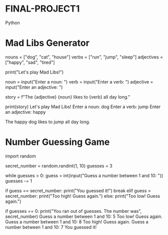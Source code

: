 # FINAL-PROJECT1
Python 
# Mad Libs Generator
nouns = ["dog", "cat", "house"]
verbs = ["run", "jump", "sleep"]
adjectives = ["happy", "sad", "tired"]

print("Let's play Mad Libs!")

noun = input("Enter a noun: ")
verb = input("Enter a verb: ")
adjective = input("Enter an adjective: ")

story = f"The {adjective} {noun} likes to {verb} all day long."

print(story)
Let's play Mad Libs!
Enter a noun: dog
Enter a verb: jump
Enter an adjective: happy

The happy dog likes to jump all day long.
# Number Guessing Game
import random

secret_number = random.randint(1, 10)
guesses = 3

while guesses > 0:
  guess = int(input("Guess a number between 1 and 10: "))
  guesses -= 1

  if guess == secret_number:
    print("You guessed it!")
    break
  elif guess > secret_number:
    print("Too high! Guess again.")
  else:
    print("Too low! Guess again.")

if guesses == 0:
  print("You ran out of guesses. The number was", secret_number)
Guess a number between 1 and 10: 5
Too low! Guess again.
Guess a number between 1 and 10: 8
Too high! Guess again.
Guess a number between 1 and 10: 7
You guessed it!
